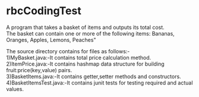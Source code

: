 # rbcCodingTest
A program that takes a basket of items and outputs its total cost.<br>
The basket can contain one or more of the following items: Bananas, Oranges, Apples, Lemons, Peaches"<br>

The source directory contains for files as follows:-<br>
1)MyBasket.java:-It contains total price calculation method.<br>
2)ItemPrice.java:-It contains hashmap data structure for building fruit:price(key,value) pairs.<br>
3)BasketItems.java:-It contains getter,setter methods and constructors.<br>
4)BasketItemsTest.java:-It contains junit tests for testing required and actual values. <br>

